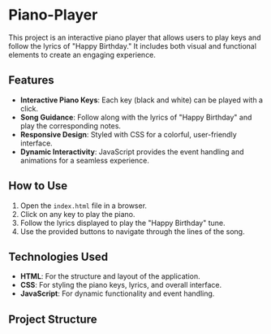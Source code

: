 # Piano-Player

This project is an interactive piano player that allows users to play keys and follow the lyrics of "Happy Birthday." It includes both visual and functional elements to create an engaging experience.

## Features

- **Interactive Piano Keys**: Each key (black and white) can be played with a click.
- **Song Guidance**: Follow along with the lyrics of "Happy Birthday" and play the corresponding notes.
- **Responsive Design**: Styled with CSS for a colorful, user-friendly interface.
- **Dynamic Interactivity**: JavaScript provides the event handling and animations for a seamless experience.

## How to Use

1. Open the `index.html` file in a browser.
2. Click on any key to play the piano.
3. Follow the lyrics displayed to play the "Happy Birthday" tune.
4. Use the provided buttons to navigate through the lines of the song.

## Technologies Used

- **HTML**: For the structure and layout of the application.
- **CSS**: For styling the piano keys, lyrics, and overall interface.
- **JavaScript**: For dynamic functionality and event handling.

## Project Structure
